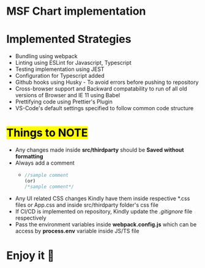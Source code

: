 # MSF Chart implementation

# Implemented Strategies
  - Bundling using webpack
  - Linting using ESLint for Javascript, Typescript
  - Testing implementation using JEST
  - Configuration for Typescript added
  - Github hooks using Husky - To avoid errors before pushing to repository
  - Cross-browser support and Backward compatability to run of all old versions of Browser and IE 11 using Babel
  - Prettifying code using Prettier's Plugin
  - VS-Code's default settings specified to follow common code structure

# <mark style="backgroundColor:red;color:black;font-weight:bold;">Things to NOTE</mark>
  - Any changes made inside **src/thirdparty** should be **__Saved without formatting__**
  - Always add a comment 
    - ```js
      //sample comment
      (or)
      /*sample comment*/
      ```
  - Any UI related CSS changes Kindly have them inside respective *.css files or App.css and inside src/thirdparty folder's css file
  - If CI/CD is implemented on repository, Kindly update the *.gitignore* file respectively
  - Pass the environment variables inside **webpack.config.js** which can be access by __process.env__ variable inside JS/TS file

# Enjoy it 🥳
